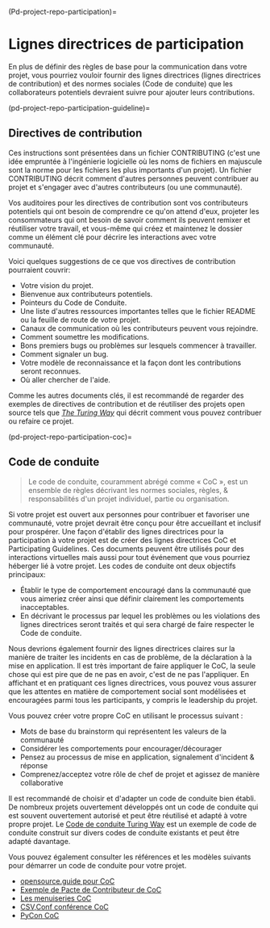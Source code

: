 (Pd-project-repo-participation)=
# Lignes directrices de participation

En plus de définir des règles de base pour la communication dans votre projet, vous pourriez vouloir fournir des lignes directrices (lignes directrices de contribution) et des normes sociales (Code de conduite) que les collaborateurs potentiels devraient suivre pour ajouter leurs contributions.

(pd-project-repo-participation-guideline)=
## Directives de contribution

Ces instructions sont présentées dans un fichier CONTRIBUTING (c'est une idée empruntée à l'ingénierie logicielle où les noms de fichiers en majuscule sont la norme pour les fichiers les plus importants d'un projet). Un fichier CONTRIBUTING décrit comment d'autres personnes peuvent contribuer au projet et s'engager avec d'autres contributeurs (ou une communauté).

Vos auditoires pour les directives de contribution sont vos contributeurs potentiels qui ont besoin de comprendre ce qu'on attend d'eux, projeter les consommateurs qui ont besoin de savoir comment ils peuvent remixer et réutiliser votre travail, et vous-même qui créez et maintenez le dossier comme un élément clé pour décrire les interactions avec votre communauté.

Voici quelques suggestions de ce que vos directives de contribution pourraient couvrir:

* Votre vision du projet.
* Bienvenue aux contributeurs potentiels.
* Pointeurs du Code de Conduite.
* Une liste d'autres ressources importantes telles que le fichier README ou la feuille de route de votre projet.
* Canaux de communication où les contributeurs peuvent vous rejoindre.
* Comment soumettre les modifications.
* Bons premiers bugs ou problèmes sur lesquels commencer à travailler.
* Comment signaler un bug.
* Votre modèle de reconnaissance et la façon dont les contributions seront reconnues.
* Où aller chercher de l'aide.

Comme les autres documents clés, il est recommandé de regarder des exemples de directives de contribution et de réutiliser des projets open source tels que [_The Turing Way_](https://github.com/alan-turing-institute/the-turing-way/blob/lottycoupat-roadmapping-casestudy/CONTRIBUTING.md) qui décrit comment vous pouvez contribuer ou refaire ce projet.

(pd-project-repo-participation-coc)=
## Code de conduite

> Le code de conduite, couramment abrégé comme « CoC », est un ensemble de règles décrivant les normes sociales, règles, & responsabilités d'un projet individuel, partie ou organisation.

Si votre projet est ouvert aux personnes pour contribuer et favoriser une communauté, votre projet devrait être conçu pour être accueillant et inclusif pour prospérer. Une façon d'établir des lignes directrices pour la participation à votre projet est de créer des lignes directrices CoC et Participating Guidelines. Ces documents peuvent être utilisés pour des interactions virtuelles mais aussi pour tout événement que vous pourriez héberger lié à votre projet. Les codes de conduite ont deux objectifs principaux:
* Établir le type de comportement encouragé dans la communauté que vous aimeriez créer ainsi que définir clairement les comportements inacceptables.
* En décrivant le processus par lequel les problèmes ou les violations des lignes directrices seront traités et qui sera chargé de faire respecter le Code de conduite.

Nous devrions également fournir des lignes directrices claires sur la manière de traiter les incidents en cas de problème, de la déclaration à la mise en application. Il est très important de faire appliquer le CoC, la seule chose qui est pire que de ne pas en avoir, c'est de ne pas l'appliquer. En affichant et en pratiquant ces lignes directrices, vous pouvez vous assurer que les attentes en matière de comportement social sont modélisées et encouragées parmi tous les participants, y compris le leadership du projet.

Vous pouvez créer votre propre CoC en utilisant le processus suivant :
* Mots de base du brainstorm qui représentent les valeurs de la communauté
* Considérer les comportements pour encourager/décourager
* Pensez au processus de mise en application, signalement d'incident & réponse
* Comprenez/acceptez votre rôle de chef de projet et agissez de manière collaborative

Il est recommandé de choisir et d'adapter un code de conduite bien établi. De nombreux projets ouvertement développés ont un code de conduite qui est souvent ouvertement autorisé et peut être réutilisé et adapté à votre propre projet. Le [Code de conduite Turing Way](https://github.com/alan-turing-institute/the-turing-way/blob/main/CODE_OF_CONDUCT.md) est un exemple de code de conduite construit sur divers codes de conduite existants et peut être adapté davantage.

Vous pouvez également consulter les références et les modèles suivants pour démarrer un code de conduite pour votre projet.
- [opensource.guide pour CoC](http://opensource.guide/code-of-conduct/)
- [Exemple de Pacte de Contributeur de CoC](http://contributor-covenant.org/)
- [Les menuiseries CoC](https://docs.carpentries.org/topic_folders/policies/code-of-conduct.html)
- [CSV,Conf conférence CoC](https://github.com/csvconf/csvconf.com/blob/gh-pages/coc.md)
- [PyCon CoC](https://us.pycon.org/2020/about/code-of-conduct/)
